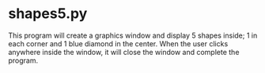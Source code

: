 # shapes5.py

This program will create a graphics window and display 5 shapes inside; 1 in each corner and 1 blue diamond in the center. When the user clicks anywhere inside the window, it will close the window and complete the program.
